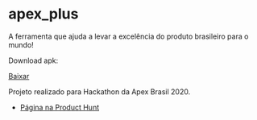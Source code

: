 # apex_plus

A ferramenta que ajuda a levar a excelência do produto brasileiro para o mundo! 

Download apk:

[Baixar](https://github.com/gutovesco/Apex_Plus/raw/master/apk/apex-plus.apk)


Projeto realizado para Hackathon da Apex Brasil 2020.


- [Página na Product Hunt](https://www.producthunt.com/posts/apex-plus)


